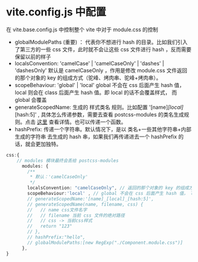# vite.config.js 中配置

在 vite.base.config.js 中控制整个 vite 中对于 module.css 的控制

- globalModulePaths (重要) ： 代表你不想进行 hash 的目录。比如我们引入了第三方的一些 css 文件，此时就不会让这些 css 文件进行 hash ，反而需要保留以前的样子
- localsConvention: 'camelCase' | 'camelCaseOnly' | 'dashes' | 'dashesOnly' 默认是 camelCaseOnly ，作用是修改 module.css 文件返回的那个对象的 key 的组成方式（驼峰、烤肉串、驼峰+烤肉串）。
- scopeBehaviour: 'global' | 'local' global 不会在 css 后面产生 hash 值， local 则会在 class 后面产生 hash 值。即 local 的话不会覆盖样式， 而 global 会覆盖
- generateScopedName: 生成的 样式类名 规则。比如配置 '[name]_[local]_[hash:5]' , 具体怎么传递参数，需要去查看 postcss-modules 的类名生成规则。点击 [这里](https://github.com/webpack/loader-utils#interpolatename) 查看详情。也可以传递一个函数。
- hashPrefix: 传递一个字符串。默认情况下，是以 类名+一些其他字符串+内部生成的字符串 去生成的 hash 串，如果我们再传递进去一个 hashPrefix 的话，就会更加独特。

```ts
css:{
    // modules 模块最终会丢给 postcss-modules
      modules: {
        /**
         * 默认：'camelCaseOnly'
         */
        localsConvention: "camelCaseOnly", // 返回的那个对象的 key 的组成方式（驼峰、烤肉串、驼峰+烤肉串）
        scopeBehaviour:'local' , // global 不会在 css 后面产生 hash 值， local 则会在 class 后面产生 hash 值
        // generateScopedName:'[name]_[local]_[hash:5]',
        // generateScopedName(name, filename, css) {
        //   // name css文件名字
        //   // filename 当前 css 文件的绝对路径
        //   // css -> 当前css样式
        //   return "123"
        // },
        // hashPrefix:"hello",
        // globalModulePaths:[new RegExp("./Component.module.css")]
      },
}
```
